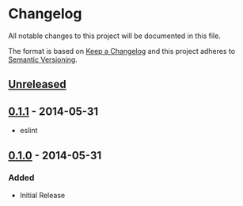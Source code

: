 # Changelog
All notable changes to this project will be documented in this file.

The format is based on [Keep a Changelog](http://keepachangelog.com/en/1.0.0/)
and this project adheres to [Semantic Versioning](http://semver.org/spec/v2.0.0.html).

## [Unreleased]


## [0.1.1] - 2014-05-31

- eslint

## [0.1.0] - 2014-05-31

### Added
- Initial Release

[Unreleased]: https://bitbucket.org/frontendsolutions/ufp-core/branches/compare/HEAD%0Dv0.1.01
[0.1.1]: https://bitbucket.org/frontendsolutions/ufp-core/branches/compare/v0.1.1%0Dv0.1.0
[0.1.0]: https://bitbucket.org/frontendsolutions/ufp-core/branches/v0.1.0

